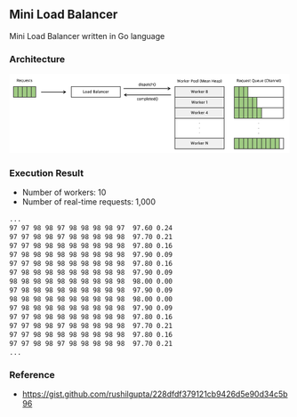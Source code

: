 ## Mini Load Balancer
Mini Load Balancer written in Go language

### Architecture
![Architecture](/images/architecture.png)

### Execution Result
* Number of workers: 10
* Number of real-time requests: 1,000
```shell
...
97 97 98 98 97 98 98 98 98 97  97.60 0.24 
97 97 98 98 97 98 98 98 98 98  97.70 0.21 
97 97 98 98 98 98 98 98 98 98  97.80 0.16 
97 98 98 98 98 98 98 98 98 98  97.90 0.09 
97 97 98 98 98 98 98 98 98 98  97.80 0.16 
97 98 98 98 98 98 98 98 98 98  97.90 0.09 
98 98 98 98 98 98 98 98 98 98  98.00 0.00 
97 98 98 98 98 98 98 98 98 98  97.90 0.09 
98 98 98 98 98 98 98 98 98 98  98.00 0.00 
97 98 98 98 98 98 98 98 98 98  97.90 0.09 
97 97 98 98 98 98 98 98 98 98  97.80 0.16 
97 97 98 98 97 98 98 98 98 98  97.70 0.21 
97 97 98 98 98 98 98 98 98 98  97.80 0.16 
97 97 98 98 97 98 98 98 98 98  97.70 0.21 
...
```

### Reference
* https://gist.github.com/rushilgupta/228dfdf379121cb9426d5e90d34c5b96
